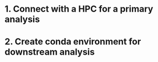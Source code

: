 # 1. Connect with a HPC for a primary analysis 
# 2. Create conda environment for downstream analysis
